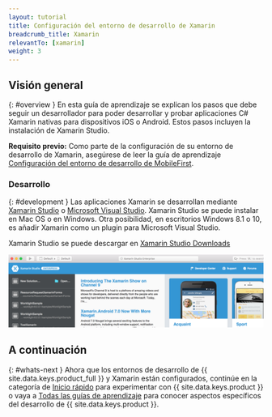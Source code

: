 ```yaml
---
layout: tutorial
title: Configuración del entorno de desarrollo de Xamarin  
breadcrumb_title: Xamarin
relevantTo: [xamarin]
weight: 3
---
```

<!-- NLS_CHARSET=UTF-8 -->
## Visión general
{: #overview }
En esta guía de aprendizaje se explican los pasos que debe seguir un desarrollador para poder desarrollar y probar aplicaciones C# Xamarin nativas para dispositivos iOS o Android. Estos pasos incluyen la instalación de Xamarin Studio.

**Requisito previo:** Como parte de la configuración de su entorno de desarrollo de Xamarin, asegúrese de leer la guía de aprendizaje [Configuración del entorno de desarrollo de MobileFirst](../../development/).

### Desarrollo
{: #development }
Las aplicaciones Xamarin se desarrollan mediante [Xamarin Studio](https://www.xamarin.com/studio) o [Microsoft Visual Studio](https://www.visualstudio.com/). Xamarin Studio se puede instalar en Mac OS o en Windows.  Otra posibilidad, en escritorios Windows 8.1 o 10, es añadir Xamarin como un plugin para Microsoft Visual Studio.   

Xamarin Studio se puede descargar en [Xamarin Studio Downloads](https://www.xamarin.com/download)

![Xamarin Studio](xamarin-studio.png)

## A continuación
{: #whats-next }
Ahora que los entornos de desarrollo de {{ site.data.keys.product_full }} y Xamarin están configurados, continúe en la categoría de [Inicio rápido](../../../quick-start/xamarin/) para experimentar con {{ site.data.keys.product }} o vaya a [Todas las guías de aprendizaje](../../../all-tutorials) para conocer aspectos específicos del desarrollo de {{ site.data.keys.product }}.
